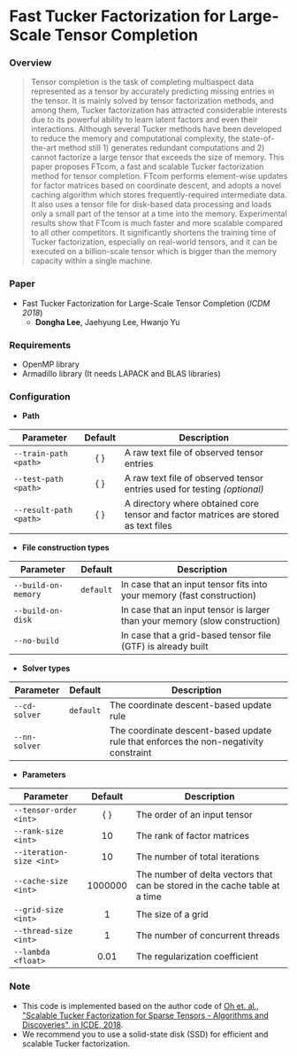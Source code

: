 # Fast Tucker Factorization for Large-Scale Tensor Completion

### Overview
> Tensor completion is the task of completing multiaspect data represented as a tensor by accurately predicting missing entries in the tensor. It is mainly solved by tensor factorization methods, and among them, Tucker factorization has attracted considerable interests due to its powerful ability to learn latent factors and even their interactions. Although several Tucker methods have been developed to reduce the memory and computational complexity, the state-of-the-art method still 1) generates redundant computations and 2) cannot factorize a large tensor that exceeds the size of memory. This paper proposes FTcom, a fast and scalable Tucker factorization method for tensor completion. FTcom performs element-wise updates for factor matrices based on coordinate descent, and adopts a novel caching algorithm which stores frequently-required intermediate data. It also uses a tensor file for disk-based data processing and loads only a small part of the tensor at a time into the memory. Experimental results show that FTcom is much faster and more scalable compared to all other competitors. It significantly shortens the training time of Tucker factorization, especially on real-world tensors, and it can be executed on a billion-scale tensor which is bigger than the memory capacity within a single machine.

### Paper
- Fast Tucker Factorization for Large-Scale Tensor Completion (*ICDM 2018*)
  - **Dongha Lee**, Jaehyung Lee, Hwanjo Yu

### Requirements
- OpenMP library 
- Armadillo library (It needs LAPACK and BLAS libraries)

### Configuration
- **Path**

Parameter | Default | Description
--- | :---: | ---
`--train-path <path>` | { } | A raw text file of observed tensor entries
`--test-path <path>` | { } | A raw text file of observed tensor entries used for testing *(optional)*
`--result-path <path>` | { } | A directory where obtained core tensor and factor matrices are stored as text files

- **File construction types**

Parameter | Default | Description
--- | :---: | ---
`--build-on-memory` | `default` |  In case that an input tensor fits into your memory (fast construction)
`--build-on-disk` | | In case that an input tensor is larger than your memory (slow construction)
`--no-build` | | In case that a grid-based tensor file (GTF) is already built

- **Solver types**

Parameter | Default | Description
--- | :---: | ---
`--cd-solver` | `default` |  The coordinate descent-based update rule 
`--nn-solver` | |  The coordinate descent-based update rule that enforces the non-negativity constraint

- **Parameters**

Parameter | Default | Description
--- | :---: | ---
`--tensor-order <int>` | { } | The order of an input tensor
`--rank-size <int>` | 10 | The rank of factor matrices 
`--iteration-size <int>` | 10 | The number of total iterations
`--cache-size <int>` | 1000000 | The number of delta vectors that can be stored in the cache table at a time
`--grid-size <int>` | 1 | The size of a grid 
`--thread-size <int>` | 1 | The number of concurrent threads
`--lambda <float>` | 0.01 | The regularization coefficient

### Note
- This code is implemented based on the author code of <a href="https://datalab.snu.ac.kr/ptucker/" target="_blank">Oh et. al., "Scalable Tucker Factorization for Sparse Tensors - Algorithms and Discoveries", in ICDE, 2018</a>.
- We recommend you to use a solid-state disk (SSD) for efficient and scalable Tucker factorization.
